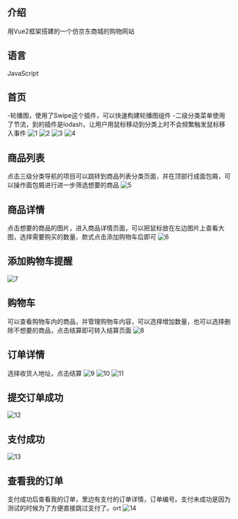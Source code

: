 ## 介绍
用Vue2框架搭建的一个仿京东商城的购物网站
## 语言
JavaScript
## 首页
-轮播图，使用了Swipe这个插件，可以快速构建轮播图组件
-二级分类菜单使用了节流，到的插件是lodash，让用户用鼠标移动到分类上时不会频繁触发鼠标移入事件
![1](https://user-images.githubusercontent.com/113192717/229357904-6ee567db-1dba-4da1-a4a9-e84d5e98cfef.png)
![2](https://user-images.githubusercontent.com/113192717/229358046-5d750366-7994-4f6b-a72f-d3e869ab54fe.png)
![3](https://user-images.githubusercontent.com/113192717/229358072-8e56883f-977e-4df2-9ba5-8b632eb87cd4.png)
![4](https://user-images.githubusercontent.com/113192717/229358589-88b53d5c-bc68-45ba-beee-699ad2976457.png)

## 商品列表

点击三级分类导航的项目可以跳转到商品列表分类页面，并在顶部行成面包屑，可以操作面包屑进行进一步筛选想要的商品
![5](https://user-images.githubusercontent.com/113192717/229358605-aed0bdc9-96a7-4904-8e77-c13ed81f93c2.png)

## 商品详情
点击想要的商品的图片，进入商品详情页面，可以把鼠标放在左边图片上查看大图，选择需要购买的数量、款式点击添加购物车后即可
![6](https://user-images.githubusercontent.com/113192717/229358910-44441a0d-985a-4ee9-946b-a70fa977774e.png)

## 添加购物车提醒
![7](https://user-images.githubusercontent.com/113192717/229359038-fd081d01-e812-4f7b-9915-129f3b26b28e.png)

## 购物车
可以查看购物车内的商品，并管理购物车内容，可以选择增加数量，也可以选择删除不想要的商品，点击结算即可转入结算页面
![8](https://user-images.githubusercontent.com/113192717/229359225-69094c24-257a-4896-9f9c-dfb1572c61e5.png)

## 订单详情
选择收货人地址，点击结算
![9](https://user-images.githubusercontent.com/113192717/229359737-9ec4314a-6944-4988-8158-9161e8da8262.png)
![10](https://user-images.githubusercontent.com/113192717/229359741-9008e2d0-5667-47ce-89d2-02e84a851c1f.png)
![11](https://user-images.githubusercontent.com/113192717/229359747-41235c45-e74b-4759-8750-11d4e7697f14.png)
## 提交订单成功
![12](https://user-images.githubusercontent.com/113192717/229359843-22a4c60b-8fcc-4711-a8e3-82d1e9a778ec.png)
## 支付成功
![13](https://user-images.githubusercontent.com/113192717/229360486-b60544ee-1261-469b-937a-062c266a10ff.png)
## 查看我的订单
支付成功后查看我的订单，里边有支付的订单详情，订单编号。支付未成功是因为测试的时候为了方便直接跳过支付了。ort
![14](https://user-images.githubusercontent.com/113192717/229360683-68306680-e6bd-413a-b92e-b9db89643045.png)


